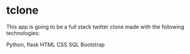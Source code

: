# tclone

This app is going to be a full stack twitter clone made with 
the following technologies:

Python, flask
HTML
CSS
SQL
Bootstrap





